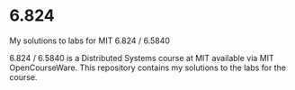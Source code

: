 # 6.824
My solutions to labs for MIT 6.824 / 6.5840

6.824 / 6.5840 is a Distributed Systems course at MIT available via MIT OpenCourseWare. This repository contains my solutions to the labs for the course.
